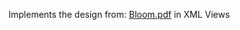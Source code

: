 Implements the design from: [Bloom.pdf](https://github.com/shantanu-skylark/Bloom-XML/files/14548992/Bloom.pdf) in XML Views



